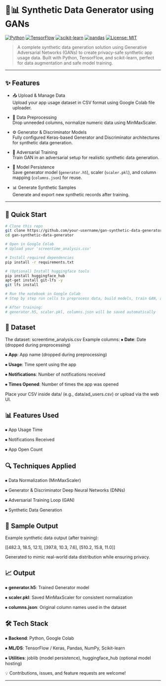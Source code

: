 # 🧠📊 Synthetic Data Generator using GANs

[![Python](https://img.shields.io/badge/python-v3.8%2B-blue.svg)](https://www.python.org/downloads/)
[![TensorFlow](https://img.shields.io/badge/tensorflow-v2-orange.svg)](https://www.tensorflow.org/)
[![scikit-learn](https://img.shields.io/badge/scikit--learn-ML-orange.svg)](https://scikit-learn.org/)
[![pandas](https://img.shields.io/badge/pandas-Data%20Wrangling-150458.svg)](https://pandas.pydata.org/)
[![License: MIT](https://img.shields.io/badge/License-MIT-yellow.svg)](https://opensource.org/licenses/MIT)

> A complete synthetic data generation solution using Generative Adversarial Networks (GANs) to create privacy-safe synthetic app usage data. Built with Python, TensorFlow, and scikit-learn, perfect for data augmentation and safe model training.

---

## ✨ Features

- 📤 Upload & Manage Data  
  Upload your app usage dataset in CSV format using Google Colab file uploader.

- 🧹 Data Preprocessing  
  Drop unneeded columns, normalize numeric data using MinMaxScaler.

- ⚙️ Generator & Discriminator Models  
  Fully configured Keras-based Generator and Discriminator architectures for synthetic data generation.

- 🔄 Adversarial Training  
  Train GAN in an adversarial setup for realistic synthetic data generation.

- 💾 Model Persistence  
  Save generator model (`generator.h5`), scaler (`scaler.pkl`), and column mapping (`columns.json`) for reuse.

- 📊 Generate Synthetic Samples  
  Generate and export new synthetic records after training.

---

## 🚀 Quick Start

```bash
# Clone this repo
git clone https://github.com/your-username/gan-synthetic-data-generator.git
cd gan-synthetic-data-generator

# Open in Google Colab
# Upload your 'screentime_analysis.csv'

# Install required dependencies
pip install -r requirements.txt

# (Optional) Install huggingface tools
pip install huggingface_hub
apt-get install git-lfs -y
git lfs install

# Run the notebook in Google Colab
# Step by step run cells to preprocess data, build models, train GAN, and generate synthetic data

# After training:
# generator.h5, scaler.pkl, columns.json will be saved automatically

```

## 📂 Dataset

The dataset: screentime_analysis.csv
Example columns:
⦁	**Date**: Date (dropped during preprocessing)

⦁	**App**: App name (dropped during preprocessing)

⦁	**Usage**: Time spent using the app

⦁	**Notifications**: Number of notifications received

⦁	**Times Opened**: Number of times the app was opened

Place your CSV inside data/ (e.g., data/ad_users.csv) or upload via the web UI.


## 📊 Features Used

⦁	App Usage Time

⦁	Notifications Received

⦁	App Open Count

## 🔍 Techniques Applied

⦁	Data Normalization (MinMaxScaler)

⦁	Generator & Discriminator Deep Neural Networks (DNNs)

⦁	Adversarial Training Loop (GAN)

⦁	Synthetic Data Generation

## 📌 Sample Output

Example synthetic data output (after training):

[[482.3, 18.5, 12.1],
 [397.8, 10.3, 7.6],
 [510.2, 15.8, 11.0]]

Generated to mimic real-world data distribution while ensuring privacy.

## 📈 Output

⦁	**generator.h5**: Trained Generator model

⦁	**scaler.pkl**: Saved MinMaxScaler for consistent normalization

⦁	**columns.json**: Original column names used in the dataset

## 🛠️ Tech Stack

⦁	**Backend**: Python, Google Colab

⦁	**ML/DS**: TensorFlow / Keras, Pandas, NumPy, Scikit-learn

⦁	**Utilities**: joblib (model persistence), huggingface_hub (optional model hosting)

💡 Contributions, issues, and feature requests are welcome!


---
